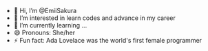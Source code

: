 - 👋 Hi, I’m @EmiiSakura
- 👀 I’m interested in learn codes and advance in my career
- 🌱 I’m currently learning ...
- 😄 Pronouns: She/her
- ⚡ Fun fact: Ada Lovelace was the world's first female programmer

